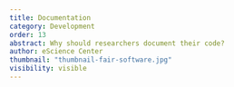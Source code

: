 ```yaml
---
title: Documentation
category: Development
order: 13
abstract: Why should researchers document their code?
author: eScience Center
thumbnail: "thumbnail-fair-software.jpg"
visibility: visible
---
```

